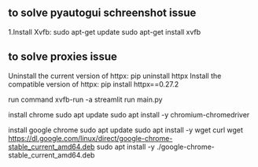 ## to solve pyautogui schreenshot issue 
1.Install Xvfb:
sudo apt-get update
sudo apt-get install xvfb

## to solve proxies issue 
Uninstall the current version of httpx:
pip uninstall httpx
Install the compatible version of httpx:
pip install httpx==0.27.2

run command 
xvfb-run -a streamlit run main.py

install chrome 
sudo apt update
sudo apt install -y chromium-chromedriver

install google chrome 
sudo apt update
sudo apt install -y wget curl
wget https://dl.google.com/linux/direct/google-chrome-stable_current_amd64.deb
sudo apt install -y ./google-chrome-stable_current_amd64.deb
